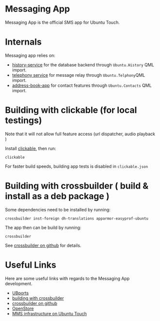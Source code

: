 Messaging App
=============
Messaging App is the official SMS app for Ubuntu Touch.

Internals
=========

Messaging app relies on:
 - [history-service](https://github.com/ubports/history-service) for the database backend through `Ubuntu.History` QML import.
 - [telephony service](https://github.com/ubports/telephony-service) for message relay through `Ubuntu.Telphony`QML import.
 - [address-book-app](https://github.com/ubports/address-book-app) for contact features through `Ubuntu.Contacts` QML import.
 

Building with clickable (for local testings)
============================================

Note that it will not allow full feature access (url dispatcher, audio playback )

Install [clickable](http://clickable.bhdouglass.com/en/latest/), then run:

```
clickable
```

For faster build speeds, building app tests is disabled in ```clickable.json``` 

Building with crossbuilder ( build & install as a deb package )
===============================================================


Some dependencies need to be installed by running:

```
crossbuilder inst-foreign dh-translations apparmor-easyprof-ubuntu
```

The app then can be build by running:

```
crossbuilder
```

See [crossbuilder on github](https://github.com/ubports/crossbuilder) for details.

Useful Links
============
Here are some useful links with regards to the Messaging App development.

* [UBports](https://ubports.com/)
* [building with crossbuilder](https://docs.ubports.com/en/latest/systemdev/testing-locally.html#cross-building-with-crossbuilder)
* [crossbuilder on github](https://github.com/ubports/crossbuilder)
* [OpenStore](https://open-store.io/)
* [MMS infrastructure on Ubuntu Touch](http://docs.ubports.com/en/latest/systemdev/mms-infrastructure.html)
